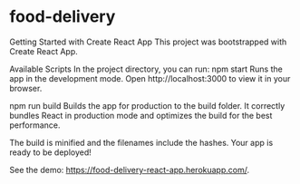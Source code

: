 # food-delivery
Getting Started with Create React App
This project was bootstrapped with Create React App.

Available Scripts
In the project directory, you can run:
npm start
Runs the app in the development mode.
Open http://localhost:3000 to view it in your browser.

npm run build
Builds the app for production to the build folder.
It correctly bundles React in production mode and optimizes the build for the best performance.

The build is minified and the filenames include the hashes.
Your app is ready to be deployed!

See the demo: https://food-delivery-react-app.herokuapp.com/.
